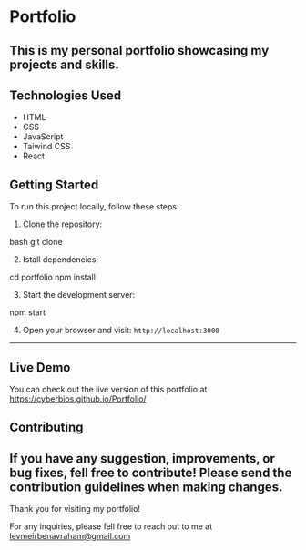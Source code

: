 # Portfolio

## This is my personal portfolio showcasing my projects and skills.

## Technologies Used

- HTML
- CSS
- JavaScript
- Taiwind CSS
- React

## Getting Started

To run this project locally, follow these steps:

1. Clone the repository:

bash
git clone <repository-url>

2. Istall dependencies:

cd portfolio
npm install

3. Start the development server:

npm start

4. Open your browser and visit: `http://localhost:3000`

---

## Live Demo

You can check out the live version of this portfolio at https://cyberbios.github.io/Portfolio/

## Contributing

## If you have any suggestion, improvements, or bug fixes, fell free to contribute! Please send the contribution guidelines when making changes.

Thank you for visiting my portfolio!

For any inquiries, please fell free to reach out to me at
levmeirbenavraham@gmail.com
